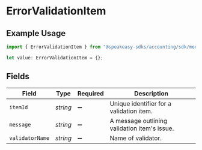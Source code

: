 # ErrorValidationItem

## Example Usage

```typescript
import { ErrorValidationItem } from "@speakeasy-sdks/accounting/sdk/models/shared";

let value: ErrorValidationItem = {};
```

## Fields

| Field                                        | Type                                         | Required                                     | Description                                  |
| -------------------------------------------- | -------------------------------------------- | -------------------------------------------- | -------------------------------------------- |
| `itemId`                                     | *string*                                     | :heavy_minus_sign:                           | Unique identifier for a validation item.     |
| `message`                                    | *string*                                     | :heavy_minus_sign:                           | A message outlining validation item's issue. |
| `validatorName`                              | *string*                                     | :heavy_minus_sign:                           | Name of validator.                           |